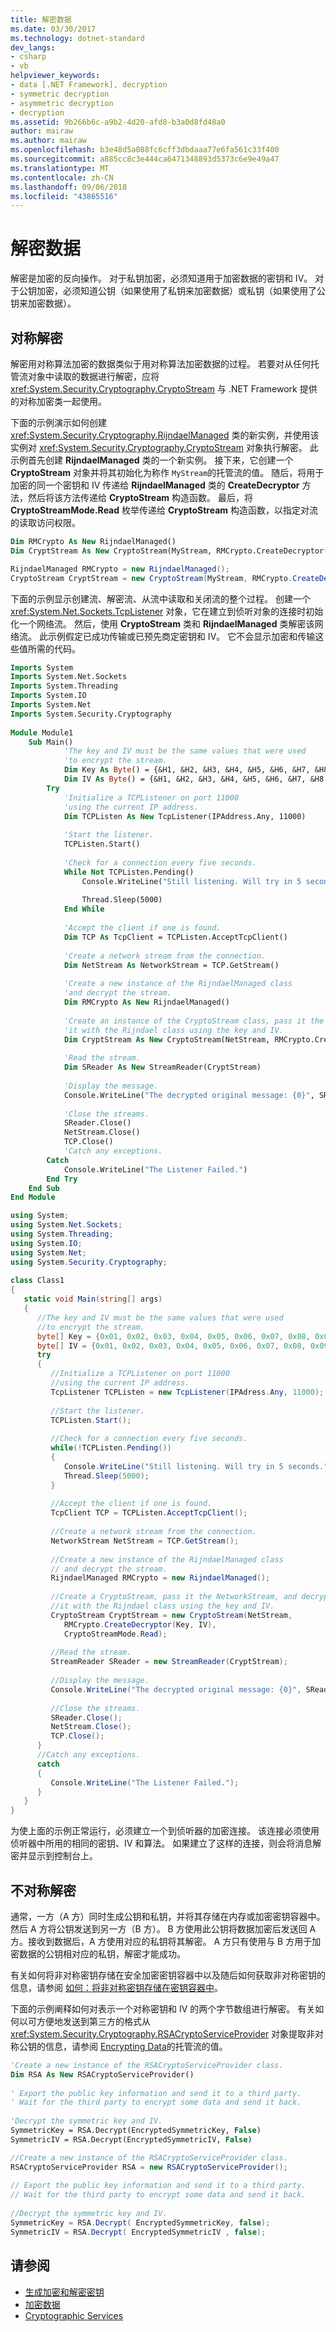 ```yaml
---
title: 解密数据
ms.date: 03/30/2017
ms.technology: dotnet-standard
dev_langs:
- csharp
- vb
helpviewer_keywords:
- data [.NET Framework], decryption
- symmetric decryption
- asymmetric decryption
- decryption
ms.assetid: 9b266b6c-a9b2-4d20-afd8-b3a0d8fd48a0
author: mairaw
ms.author: mairaw
ms.openlocfilehash: b3e48d5a088fc6cff3dbdaaa77e6fa561c33f400
ms.sourcegitcommit: a885cc8c3e444ca6471348893d5373c6e9e49a47
ms.translationtype: MT
ms.contentlocale: zh-CN
ms.lasthandoff: 09/06/2018
ms.locfileid: "43865516"
---
```

# <a name="decrypting-data"></a>解密数据
解密是加密的反向操作。 对于私钥加密，必须知道用于加密数据的密钥和 IV。 对于公钥加密，必须知道公钥（如果使用了私钥来加密数据）或私钥（如果使用了公钥来加密数据）。  
  
## <a name="symmetric-decryption"></a>对称解密  
 解密用对称算法加密的数据类似于用对称算法加密数据的过程。 若要对从任何托管流对象中读取的数据进行解密，应将 <xref:System.Security.Cryptography.CryptoStream> 与 .NET Framework 提供的对称加密类一起使用。  
  
 下面的示例演示如何创建 <xref:System.Security.Cryptography.RijndaelManaged> 类的新实例，并使用该实例对 <xref:System.Security.Cryptography.CryptoStream> 对象执行解密。 此示例首先创建 **RijndaelManaged** 类的一个新实例。 接下来，它创建一个 **CryptoStream** 对象并将其初始化为称作 `MyStream`的托管流的值。 随后，将用于加密的同一个密钥和 IV 传递给 **RijndaelManaged** 类的 **CreateDecryptor** 方法，然后将该方法传递给 **CryptoStream** 构造函数。 最后，将 **CryptoStreamMode.Read** 枚举传递给 **CryptoStream** 构造函数，以指定对流的读取访问权限。  
  
```vb  
Dim RMCrypto As New RijndaelManaged()  
Dim CryptStream As New CryptoStream(MyStream, RMCrypto.CreateDecryptor(RMCrypto.Key, RMCrypto.IV), CryptoStreamMode.Read)  
```  
  
```csharp  
RijndaelManaged RMCrypto = new RijndaelManaged();  
CryptoStream CryptStream = new CryptoStream(MyStream, RMCrypto.CreateDecryptor(Key, IV), CryptoStreamMode.Read);  
```  
  
 下面的示例显示创建流、解密流、从流中读取和关闭流的整个过程。 创建一个 <xref:System.Net.Sockets.TcpListener> 对象，它在建立到侦听对象的连接时初始化一个网络流。 然后，使用 **CryptoStream** 类和 **RijndaelManaged** 类解密该网络流。 此示例假定已成功传输或已预先商定密钥和 IV。 它不会显示加密和传输这些值所需的代码。  
  
```vb  
Imports System  
Imports System.Net.Sockets  
Imports System.Threading  
Imports System.IO  
Imports System.Net  
Imports System.Security.Cryptography  
  
Module Module1  
    Sub Main()  
            'The key and IV must be the same values that were used  
            'to encrypt the stream.    
            Dim Key As Byte() = {&H1, &H2, &H3, &H4, &H5, &H6, &H7, &H8, &H9, &H10, &H11, &H12, &H13, &H14, &H15, &H16}  
            Dim IV As Byte() = {&H1, &H2, &H3, &H4, &H5, &H6, &H7, &H8, &H9, &H10, &H11, &H12, &H13, &H14, &H15, &H16}  
        Try  
            'Initialize a TCPListener on port 11000  
            'using the current IP address.  
            Dim TCPListen As New TcpListener(IPAddress.Any, 11000)  
  
            'Start the listener.  
            TCPListen.Start()  
  
            'Check for a connection every five seconds.  
            While Not TCPListen.Pending()  
                Console.WriteLine("Still listening. Will try in 5 seconds.")  
  
                Thread.Sleep(5000)  
            End While  
  
            'Accept the client if one is found.  
            Dim TCP As TcpClient = TCPListen.AcceptTcpClient()  
  
            'Create a network stream from the connection.  
            Dim NetStream As NetworkStream = TCP.GetStream()  
  
            'Create a new instance of the RijndaelManaged class  
            'and decrypt the stream.  
            Dim RMCrypto As New RijndaelManaged()  
  
            'Create an instance of the CryptoStream class, pass it the NetworkStream, and decrypt   
            'it with the Rijndael class using the key and IV.  
            Dim CryptStream As New CryptoStream(NetStream, RMCrypto.CreateDecryptor(Key, IV), CryptoStreamMode.Read)  
  
            'Read the stream.  
            Dim SReader As New StreamReader(CryptStream)  
  
            'Display the message.  
            Console.WriteLine("The decrypted original message: {0}", SReader.ReadToEnd())  
  
            'Close the streams.  
            SReader.Close()  
            NetStream.Close()  
            TCP.Close()  
            'Catch any exceptions.   
        Catch  
            Console.WriteLine("The Listener Failed.")  
        End Try  
    End Sub  
End Module  
```  
  
```csharp  
using System;  
using System.Net.Sockets;  
using System.Threading;  
using System.IO;  
using System.Net;  
using System.Security.Cryptography;  
  
class Class1  
{  
   static void Main(string[] args)  
   {  
      //The key and IV must be the same values that were used  
      //to encrypt the stream.    
      byte[] Key = {0x01, 0x02, 0x03, 0x04, 0x05, 0x06, 0x07, 0x08, 0x09, 0x10, 0x11, 0x12, 0x13, 0x14, 0x15, 0x16};  
      byte[] IV = {0x01, 0x02, 0x03, 0x04, 0x05, 0x06, 0x07, 0x08, 0x09, 0x10, 0x11, 0x12, 0x13, 0x14, 0x15, 0x16};  
      try  
      {  
         //Initialize a TCPListener on port 11000  
         //using the current IP address.  
         TcpListener TCPListen = new TcpListener(IPAdress.Any, 11000);  
  
         //Start the listener.  
         TCPListen.Start();  
  
         //Check for a connection every five seconds.  
         while(!TCPListen.Pending())  
         {  
            Console.WriteLine("Still listening. Will try in 5 seconds.");  
            Thread.Sleep(5000);  
         }  
  
         //Accept the client if one is found.  
         TcpClient TCP = TCPListen.AcceptTcpClient();  
  
         //Create a network stream from the connection.  
         NetworkStream NetStream = TCP.GetStream();  
  
         //Create a new instance of the RijndaelManaged class  
         // and decrypt the stream.  
         RijndaelManaged RMCrypto = new RijndaelManaged();  
  
         //Create a CryptoStream, pass it the NetworkStream, and decrypt   
         //it with the Rijndael class using the key and IV.  
         CryptoStream CryptStream = new CryptoStream(NetStream,   
            RMCrypto.CreateDecryptor(Key, IV),   
            CryptoStreamMode.Read);  
  
         //Read the stream.  
         StreamReader SReader = new StreamReader(CryptStream);  
  
         //Display the message.  
         Console.WriteLine("The decrypted original message: {0}", SReader.ReadToEnd());  
  
         //Close the streams.  
         SReader.Close();  
         NetStream.Close();  
         TCP.Close();  
      }  
      //Catch any exceptions.   
      catch  
      {  
         Console.WriteLine("The Listener Failed.");  
      }  
   }  
}  
```  
  
 为使上面的示例正常运行，必须建立一个到侦听器的加密连接。 该连接必须使用侦听器中所用的相同的密钥、IV 和算法。 如果建立了这样的连接，则会将消息解密并显示到控制台上。  
  
## <a name="asymmetric-decryption"></a>不对称解密  
 通常，一方（A 方）同时生成公钥和私钥，并将其存储在内存或加密密钥容器中。  然后 A 方将公钥发送到另一方（B 方）。  B 方使用此公钥将数据加密后发送回 A 方。接收到数据后，A 方使用对应的私钥将其解密。  A 方只有使用与 B 方用于加密数据的公钥相对应的私钥，解密才能成功。  
  
 有关如何将非对称密钥存储在安全加密密钥容器中以及随后如何获取非对称密钥的信息，请参阅 [如何：将非对称密钥存储在密钥容器中](../../../docs/standard/security/how-to-store-asymmetric-keys-in-a-key-container.md)。  
  
 下面的示例阐释如何对表示一个对称密钥和 IV 的两个字节数组进行解密。  有关如何以可方便地发送到第三方的格式从 <xref:System.Security.Cryptography.RSACryptoServiceProvider> 对象提取非对称公钥的信息，请参阅 [Encrypting Data](../../../docs/standard/security/encrypting-data.md)的托管流的值。  
  
```vb  
'Create a new instance of the RSACryptoServiceProvider class.  
Dim RSA As New RSACryptoServiceProvider()  
  
' Export the public key information and send it to a third party.  
' Wait for the third party to encrypt some data and send it back.  
  
'Decrypt the symmetric key and IV.  
SymmetricKey = RSA.Decrypt(EncryptedSymmetricKey, False)  
SymmetricIV = RSA.Decrypt(EncryptedSymmetricIV, False)  
```  
  
```csharp  
//Create a new instance of the RSACryptoServiceProvider class.  
RSACryptoServiceProvider RSA = new RSACryptoServiceProvider();  
  
// Export the public key information and send it to a third party.  
// Wait for the third party to encrypt some data and send it back.  
  
//Decrypt the symmetric key and IV.  
SymmetricKey = RSA.Decrypt( EncryptedSymmetricKey, false);  
SymmetricIV = RSA.Decrypt( EncryptedSymmetricIV , false);  
```  
  
## <a name="see-also"></a>请参阅

- [生成加密和解密密钥](../../../docs/standard/security/generating-keys-for-encryption-and-decryption.md)  
- [加密数据](../../../docs/standard/security/encrypting-data.md)  
- [Cryptographic Services](../../../docs/standard/security/cryptographic-services.md)
